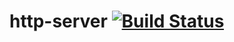# http-server [![Build Status](https://travis-ci.com/samjones1001/http-server.svg?branch=master)](https://travis-ci.com/samjones1001/http-server) 
